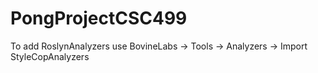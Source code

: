 # PongProjectCSC499

To add RoslynAnalyzers use BovineLabs -> Tools -> Analyzers -> Import StyleCopAnalyzers
